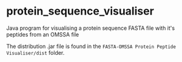 # protein_sequence_visualiser
Java program for visualising a protein sequence FASTA file with it's peptides from an OMSSA file

The distribution .jar file is found in the ```FASTA-OMSSA Protein Peptide Visualiser/dist``` folder.
